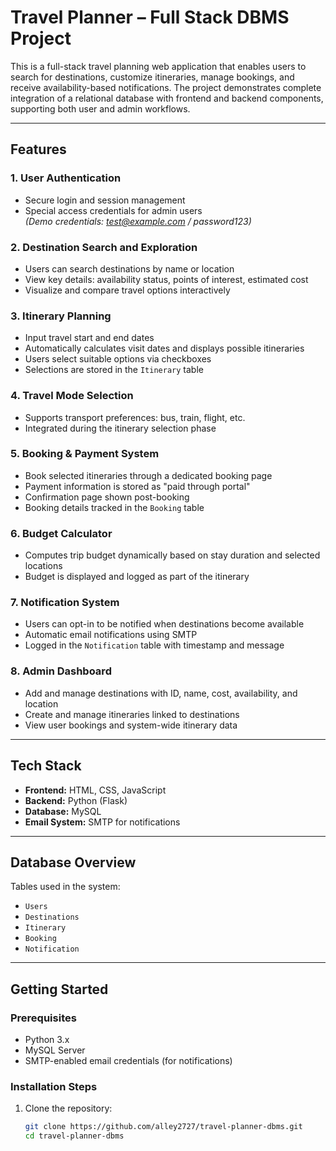 # Travel Planner – Full Stack DBMS Project

This is a full-stack travel planning web application that enables users to search for destinations, customize itineraries, manage bookings, and receive availability-based notifications. The project demonstrates complete integration of a relational database with frontend and backend components, supporting both user and admin workflows.

---

## Features

### 1. User Authentication
- Secure login and session management
- Special access credentials for admin users  
  *(Demo credentials: test@example.com / password123)*

### 2. Destination Search and Exploration
- Users can search destinations by name or location
- View key details: availability status, points of interest, estimated cost
- Visualize and compare travel options interactively

### 3. Itinerary Planning
- Input travel start and end dates
- Automatically calculates visit dates and displays possible itineraries
- Users select suitable options via checkboxes
- Selections are stored in the `Itinerary` table

### 4. Travel Mode Selection
- Supports transport preferences: bus, train, flight, etc.
- Integrated during the itinerary selection phase

### 5. Booking & Payment System
- Book selected itineraries through a dedicated booking page
- Payment information is stored as "paid through portal"
- Confirmation page shown post-booking
- Booking details tracked in the `Booking` table

### 6. Budget Calculator
- Computes trip budget dynamically based on stay duration and selected locations
- Budget is displayed and logged as part of the itinerary

### 7. Notification System
- Users can opt-in to be notified when destinations become available
- Automatic email notifications using SMTP
- Logged in the `Notification` table with timestamp and message

### 8. Admin Dashboard
- Add and manage destinations with ID, name, cost, availability, and location
- Create and manage itineraries linked to destinations
- View user bookings and system-wide itinerary data

---

## Tech Stack

- **Frontend:** HTML, CSS, JavaScript  
- **Backend:** Python (Flask)  
- **Database:** MySQL  
- **Email System:** SMTP for notifications  

---

## Database Overview

Tables used in the system:
- `Users`
- `Destinations`
- `Itinerary`
- `Booking`
- `Notification`

---

## Getting Started

### Prerequisites
- Python 3.x
- MySQL Server
- SMTP-enabled email credentials (for notifications)

### Installation Steps
1. Clone the repository:
   ```bash
   git clone https://github.com/alley2727/travel-planner-dbms.git
   cd travel-planner-dbms
